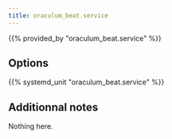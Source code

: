 ```yaml
---
title: oraculum_beat.service
---
```


{{% provided_by "oraculum_beat.service" %}}

## Options

{{% systemd_unit "oraculum_beat.service" %}}

## Additionnal notes

Nothing here.